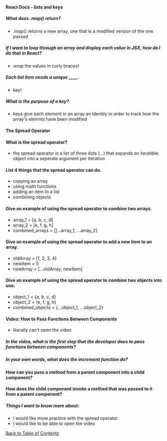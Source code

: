 #### React Docs - lists and keys

##### What does .map() return?
- .map() returns a new array, one that is a modified version of the one passed

##### If I want to loop through an array and display each value in JSX, how do I do that in React?
- wrap the values in curly braces!

##### Each list item needs a unique ____.
- key!

##### What is the purpose of a key?
- keys give each element in an array an identity in order to track how the array's elemnts have been modified



#### The Spread Operator

#### What is the spread operator?
- the spread operator is a list of three dots (...) that expands an iteratible object into a seperate argument per iteration

#### List 4 things that the spread operator can do.
- copying an array
- using math functions
- adding an item to a list
- combining objects

#### Give an example of using the spread operator to combine two arrays.
- array_1 = [a, b, c, d]
- array_2 = [e, f, g, h]
- combined_arrays = []...array_1, ...array_2]

#### Give an example of using the spread operator to add a new item to an array.
- oldArray = [1, 2, 3, 4]
- newItem = 5
- newArray = [...oldArray, newItem]


#### Give an example of using the spread operator to combine two objects into one.
- object_1 = {a, b, c, d}
- object_2 = {e, f, g, h}
- combined_objects = {...object_1, ...object_2}


#### Video: How to Pass Functions Between Components
- literally can't open the video

##### In the video, what is the first step that the developer does to pass functions between components?

##### In your own words, what does the increment function do?

#### How can you pass a method from a parent component into a child component?

#### How does the child component invoke a method that was passed to it from a parent component?



##### Things I want to know more about:
- I would like more practice with the spread operator
- I would like to be able to open the video



[Back to Table of Contents](https://ryanhoffman4.github.io/reading-notes/)